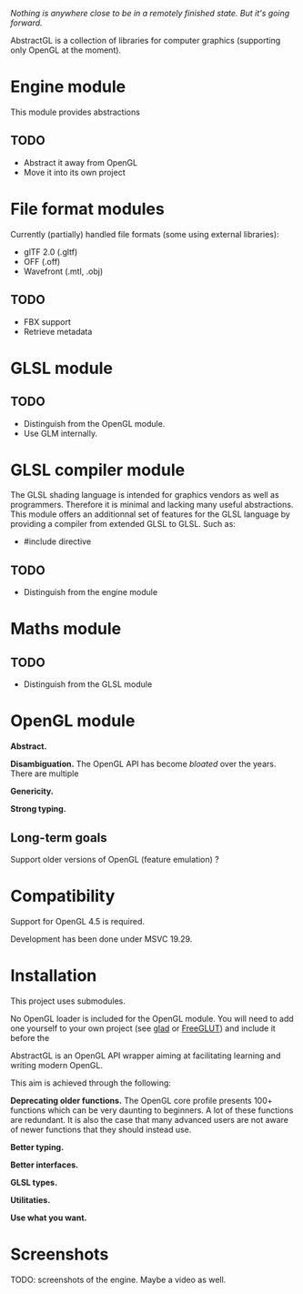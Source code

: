 *Nothing is anywhere close to be in a remotely finished state. But it's going forward.*

AbstractGL is a collection of libraries for computer graphics (supporting only OpenGL at the moment).



# Engine module

This module provides abstractions

## TODO

- Abstract it away from OpenGL
- Move it into its own project

# File format modules

Currently (partially) handled file formats (some using external libraries):
- glTF 2.0  (.gltf)
- OFF (.off)
- Wavefront (.mtl, .obj)

## TODO

- FBX support
- Retrieve metadata

# GLSL module

## TODO

- Distinguish from the OpenGL module.
- Use GLM internally.

# GLSL compiler module

The GLSL shading language is intended for graphics vendors as well as programmers.
Therefore it is minimal and lacking many useful abstractions.
This module offers an additionnal set of features for the GLSL language by providing a compiler from extended GLSL to GLSL.
Such as:
- #include directive

## TODO

- Distinguish from the engine module

# Maths module

## TODO

- Distinguish from the GLSL module

# OpenGL module

**Abstract.** 


**Disambiguation.**
The OpenGL API has become *bloated* over the years.
There are multiple

**Genericity.**

**Strong typing.** 

## Long-term goals

Support older versions of OpenGL (feature emulation) ?

# Compatibility

Support for OpenGL 4.5 is required.

Development has been done under MSVC 19.29.

# Installation

This project uses submodules.

No OpenGL loader is included for the OpenGL module.
You will need to add one yourself to your own project (see [glad](https://github.com/Dav1dde/glad) or [FreeGLUT](http://freeglut.sourceforge.net/)) and include it before the  

AbstractGL is an OpenGL API wrapper aiming at facilitating learning and writing modern OpenGL.

This aim is achieved through the following:

**Deprecating older functions.**
The OpenGL core profile presents 100+ functions which can be very daunting to beginners.
A lot of these functions are redundant.
It is also the case that many advanced users are not aware of newer functions that they should instead use.

**Better typing.**

**Better interfaces.** 

**GLSL types.** 

**Utilitaties.** 

**Use what you want.**

# Screenshots

TODO: screenshots of the engine. Maybe a video as well.
